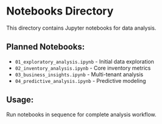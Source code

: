 # Notebooks Directory

This directory contains Jupyter notebooks for data analysis.

## Planned Notebooks:
- `01_exploratory_analysis.ipynb` - Initial data exploration
- `02_inventory_analysis.ipynb` - Core inventory metrics
- `03_business_insights.ipynb` - Multi-tenant analysis  
- `04_predictive_analysis.ipynb` - Predictive modeling

## Usage:
Run notebooks in sequence for complete analysis workflow.
